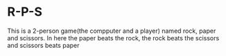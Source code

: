 # R-P-S
This is a 2-person game(the compputer and a player) named rock, paper and scissors.
In here the paper beats the rock,
the rock beats the scissors and 
scissors beats paper
